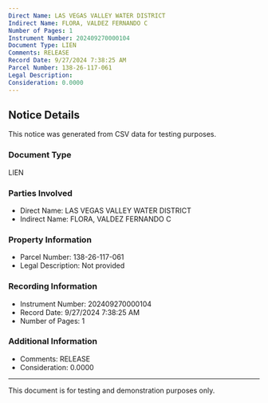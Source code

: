 ```yaml
---
Direct Name: LAS VEGAS VALLEY WATER DISTRICT
Indirect Name: FLORA, VALDEZ FERNANDO C
Number of Pages: 1
Instrument Number: 202409270000104
Document Type: LIEN
Comments: RELEASE
Record Date: 9/27/2024 7:38:25 AM
Parcel Number: 138-26-117-061
Legal Description: 
Consideration: 0.0000
---
```


## Notice Details

This notice was generated from CSV data for testing purposes.

### Document Type
LIEN

### Parties Involved
- Direct Name: LAS VEGAS VALLEY WATER DISTRICT
- Indirect Name: FLORA, VALDEZ FERNANDO C

### Property Information
- Parcel Number: 138-26-117-061
- Legal Description: Not provided

### Recording Information
- Instrument Number: 202409270000104
- Record Date: 9/27/2024 7:38:25 AM
- Number of Pages: 1

### Additional Information
- Comments: RELEASE
- Consideration: 0.0000

---

This document is for testing and demonstration purposes only.
